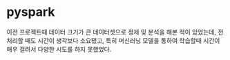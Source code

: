 # pyspark

이전 프로젝트때 데이터 크기가 큰 데이터셋으로 정제 및 분석을 해본 적이 있었는데, 전처리할 때도 시간이 생각보다 소요됐고, 특히 머신러닝 모델을 통하여 학습할때 시간이 매우 걸려서 다양한 시도를 하지 못했었다.
